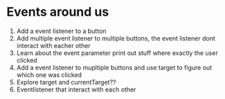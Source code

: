 Events around us
================

1. Add a event listener to a button
2. Add multiple event listener to multiple buttons, the event listener dont interact with eacher other
3. Learn about the event parameter print out stuff where exactly the user clicked
4. Add a event listener to mupltiple buttons and use target to figure out which one was clicked
6. Explore target and currentTarget??
7. Eventlistener that interact with each other